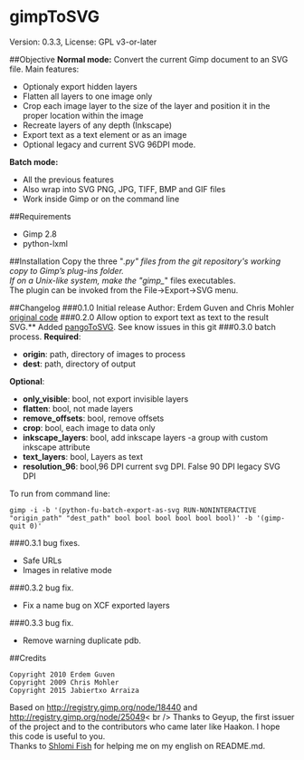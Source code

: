 # gimpToSVG
Version: 0.3.3, License: GPL v3-or-later

##Objective
**Normal mode:**
Convert the current Gimp document to an SVG file.
Main features:
- Optionaly export hidden layers
- Flatten all layers to one image only
- Crop each image layer to the size of the layer and position it in the proper location within the image
- Recreate layers of any depth (Inkscape)
- Export text as a text element or as an image
- Optional legacy and current SVG 96DPI mode.

**Batch mode:**
- All the previous features
- Also wrap into SVG PNG, JPG, TIFF, BMP and GIF files
- Work inside Gimp or on the command line

##Requirements
- Gimp 2.8
- python-lxml

##Installation
Copy the three "*.py" files from the git repository's working copy to
Gimp’s plug-ins folder.<br />
If on a Unix-like system, make the "gimp_*" files executables.<br />
The plugin can be invoked from the File->Export->SVG menu.<br />

##Changelog
###0.1.0 Initial release
Author: Erdem Guven and Chris Mohler [original code](http://registry.gimp.org/node/25049)
###0.2.0 Allow option to export text as text to the result SVG.**
Added [pangoToSVG](https://github.com/jabiertxof/pangoToSVG). See know issues in this git
###0.3.0 batch process.
**Required**:
- **origin**: path, directory of images to process
- **dest**: path, directory of output

**Optional**:
- **only_visible**: bool, not export invisible layers
- **flatten**: bool, not made layers
- **remove_offsets**: bool, remove offsets
- **crop**: bool, each image to data only
- **inkscape_layers**: bool, add inkscape layers -a group with custom inkscape attribute
- **text_layers**: bool, Layers as text
- **resolution_96**: bool,96 DPI current svg DPI. False 90 DPI legacy SVG DPI

To run from command line:
```
gimp -i -b '(python-fu-batch-export-as-svg RUN-NONINTERACTIVE "origin_path" "dest_path" bool bool bool bool bool bool)' -b '(gimp-quit 0)'
```
###0.3.1 bug fixes.
- Safe URLs
- Images in relative mode

###0.3.2 bug fix.
- Fix a name bug on XCF exported layers

###0.3.3 bug fix.
- Remove warning duplicate pdb.

##Credits

```
Copyright 2010 Erdem Guven
Copyright 2009 Chris Mohler
Copyright 2015 Jabiertxo Arraiza
```
Based on  http://registry.gimp.org/node/18440 and http://registry.gimp.org/node/25049< br />
Thanks to Geyup, the first issuer of the project and to the contributors who came later like Haakon. I hope this code is useful to you.<br />
Thanks to [Shlomi Fish](http://www.shlomifish.org) for helping me on my english on README.md.

